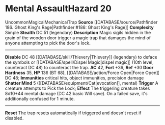 ﻿---
ac: '42'
complexity: Complex
fortitude: '+36'
hardness: 35 Door Hardness
hazard_type: Trap
hp: 136 (BT 68), <%ACTIONS%34%%>Force Open<%END> DC 48
id: '317'
immunity:
- critical hits
- object immunities
- precision damage
level: '20'
name: Mental Assault
rarity: Uncommon
reflex: '+30'
source: '[[DATABASE/source/Pathfinder 186. Ghost King''s Rage|Pathfinder #186: Ghost
  King''s Rage]]'
trait:
- '[[DATABASE/trait/Magical|Magical]]'
- '[[DATABASE/trait/Mechanical|Mechanical]]'
- '[[DATABASE/trait/Trap|Trap]]'
- '[[DATABASE/trait/Uncommon|Uncommon]]'
type: Hazard

---
# Mental Assault<span class="item-type">Hazard 20</span>

<span class="trait-uncommon item-trait">Uncommon</span><span class="item-trait">Magical</span><span class="item-trait">Mechanical</span><span class="item-trait">Trap</span>
**Source** [[DATABASE/source/Pathfinder 186. Ghost King's Rage|Pathfinder #186: Ghost King's Rage]]
**Complexity** Simple
**Stealth** DC 51 (legendary)
**Description** Magic sigils hidden in the grain of the wooden door trigger a magic trap that damages the mind of anyone attempting to pick the door's lock.

---
**Disable** DC 48 [[DATABASE/skill/Thievery|Thievery]] (legendary) to deface the symbols or [[DATABASE/spell/Dispel Magic|dispel magic]] (10th level, counteract DC 48) to counteract the trap.
**AC** 42, **Fort** +36, **Ref** +30
**Door Hardness** 35, **HP** 136 (BT 68), [[DATABASE/action/Force Open|Force Open]] DC 48; **Immunities** critical hits, object immunities, precision damage
**Shatter Mind** <span class="action-icon">5</span> ([[DATABASE/equipment/Cat|evocation]], mental) **Trigger** A creature attempts to Pick the Lock; **Effect** The triggering creature takes 8d10+44 mental damage (DC 42 basic Will save). On a failed save, it's additionally confused for 1 minute.

---
**Reset** The trap resets automatically if triggered and doesn't reset if disabled.